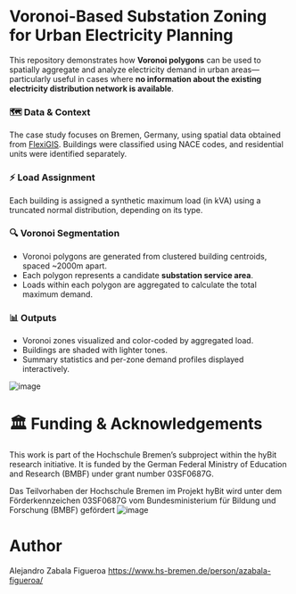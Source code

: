 # Voronoi-Based Substation Zoning for Urban Electricity Planning

This repository demonstrates how **Voronoi polygons** can be used to spatially aggregate and analyze electricity demand in urban areas—particularly useful in cases where **no information about the existing electricity distribution network is available**.

### 🗺 Data & Context

The case study focuses on Bremen, Germany, using spatial data obtained from [FlexiGIS](https://github.com/FlexiGIS/FlexiGIS). Buildings were classified using NACE codes, and residential units were identified separately.

### ⚡ Load Assignment

Each building is assigned a synthetic maximum load (in kVA) using a truncated normal distribution, depending on its type.

### 🔍 Voronoi Segmentation

- Voronoi polygons are generated from clustered building centroids, spaced ~2000m apart.
- Each polygon represents a candidate **substation service area**.
- Loads within each polygon are aggregated to calculate the total maximum demand.

### 📊 Outputs

- Voronoi zones visualized and color-coded by aggregated load.
- Buildings are shaded with lighter tones.
- Summary statistics and per-zone demand profiles displayed interactively.

![image](https://github.com/user-attachments/assets/ad0b2897-ef4a-4ef8-98cd-f0e1ebcad7e2)

# 🏛 Funding & Acknowledgements

This work is part of the Hochschule Bremen’s subproject within the hyBit research initiative. It is funded by the German Federal Ministry of Education and Research (BMBF) under grant number 03SF0687G.

Das Teilvorhaben der Hochschule Bremen im Projekt hyBit wird unter dem Förderkennzeichen 03SF0687G vom Bundesministerium für Bildung und Forschung (BMBF) gefördert
![image](https://github.com/user-attachments/assets/9293fe53-dc1b-4877-8f39-387e4d64998f)

# Author
Alejandro Zabala Figueroa 
https://www.hs-bremen.de/person/azabala-figueroa/


